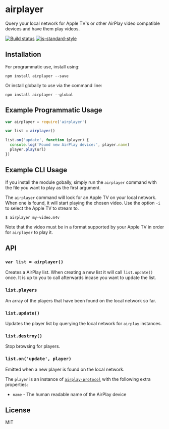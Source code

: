 # airplayer

Query your local network for Apple TV's or other AirPlay video
compatible devices and have them play videos.

[![Build status](https://travis-ci.org/watson/airplayer.svg?branch=master)](https://travis-ci.org/watson/airplayer)
[![js-standard-style](https://img.shields.io/badge/code%20style-standard-brightgreen.svg?style=flat)](https://github.com/feross/standard)

## Installation

For programmatic use, install using:

```
npm install airplayer --save
```

Or install globally to use via the command line:

```
npm install airplayer --global
```

## Example Programmatic Usage

```js
var airplayer = require('airplayer')

var list = airplayer()

list.on('update', function (player) {
  console.log('Found new AirPlay device:', player.name)
  player.play(url)
})
```

## Example CLI Usage

If you install the module gobally, simply run the `airplayer` command
with the file you want to play as the first argument.

The `airplayer` command will look for an Apple TV on your local network.
When one is found, it will start playing the chosen video. Use the
option `-i` to select the Apple TV to stream to.

```
$ airplayer my-video.m4v
```

Note that the video must be in a format supported by your Apple TV in
order for `airplayer` to play it.

## API

### `var list = airplayer()`

Creates a AirPlay list. When creating a new list it will call
`list.update()` once. It is up to you to call afterwards incase you want
to update the list.

### `list.players`

An array of the players that have been found on the local network so
far.

### `list.update()`

Updates the player list by querying the local network for `airplay`
instances.

### `list.destroy()`

Stop browsing for players.

### `list.on('update', player)`

Emitted when a new player is found on the local network.

The `player` is an instance of
[`airplay-protocol`](https://github.com/watson/airplay-protocol) with
the following extra properties:

- `name` - The human readable name of the AirPlay device

## License

MIT
